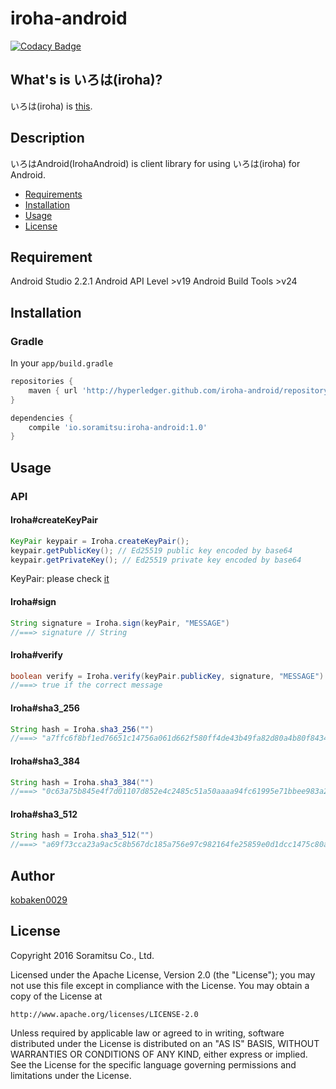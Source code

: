 # iroha-android

[![Codacy Badge](https://api.codacy.com/project/badge/Grade/122f8fc23361423e99b941b547ad95eb)](https://www.codacy.com/app/soramitsu/iroha-android?utm_source=github.com&amp;utm_medium=referral&amp;utm_content=soramitsu/iroha-android&amp;utm_campaign=Badge_Grade)

## What's is いろは(iroha)?
いろは(iroha) is [this](https://github.com/soramitsu/iroha).

## Description
いろはAndroid(IrohaAndroid) is client library for using いろは(iroha) for Android.


- [Requirements](#requirements)
- [Installation](#installation)
- [Usage](#usage)
- [License](#license)

## Requirement
Android Studio 2.2.1
Android API Level >v19
Android Build Tools >v24

## Installation

### Gradle
In your ```app/build.gradle```

```gradle
repositories {
    maven { url 'http://hyperledger.github.com/iroha-android/repository' }
}

dependencies {
    compile 'io.soramitsu:iroha-android:1.0'
}
```

## Usage
### API
#### Iroha#createKeyPair
```java
KeyPair keypair = Iroha.createKeyPair();
keypair.getPublicKey(); // Ed25519 public key encoded by base64
keypair.getPrivateKey(); // Ed25519 private key encoded by base64
```
KeyPair: please check [it](https://github.com/kobaken0029/ed25519-android)

#### Iroha#sign
```java
String signature = Iroha.sign(keyPair, "MESSAGE")
//===> signature // String
```

#### Iroha#verify
```java
boolean verify = Iroha.verify(keyPair.publicKey, signature, "MESSAGE")
//===> true if the correct message
```

#### Iroha#sha3_256
```java
String hash = Iroha.sha3_256("")
//===> "a7ffc6f8bf1ed76651c14756a061d662f580ff4de43b49fa82d80a4b80f8434a"
```

#### Iroha#sha3_384
```java
String hash = Iroha.sha3_384("")
//===> "0c63a75b845e4f7d01107d852e4c2485c51a50aaaa94fc61995e71bbee983a2ac3713831264adb47fb6bd1e058d5f004"
```

#### Iroha#sha3_512
```java
String hash = Iroha.sha3_512("")
//===> "a69f73cca23a9ac5c8b567dc185a756e97c982164fe25859e0d1dcc1475c80a615b2123af1f5f94c11e3e9402c3ac558f500199d95b6d3e301758586281dcd26"
```

## Author
[kobaken0029](https://github.com/kobaken0029)

## License

Copyright 2016 Soramitsu Co., Ltd.

Licensed under the Apache License, Version 2.0 (the "License");
you may not use this file except in compliance with the License.
You may obtain a copy of the License at

    http://www.apache.org/licenses/LICENSE-2.0

Unless required by applicable law or agreed to in writing, software
distributed under the License is distributed on an "AS IS" BASIS,
WITHOUT WARRANTIES OR CONDITIONS OF ANY KIND, either express or implied.
See the License for the specific language governing permissions and
limitations under the License.
